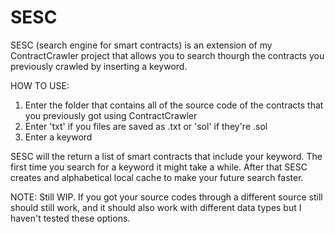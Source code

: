 # SESC
SESC (search engine for smart contracts) is an extension of my ContractCrawler project that allows you to search thourgh the contracts you previously crawled by inserting a keyword.

HOW TO USE:
1. Enter the folder that contains all of the source code of the contracts that you previously got using ContractCrawler
2. Enter 'txt' if you files are saved as .txt or 'sol' if they're .sol
3. Enter a keyword

SESC will the return a list of smart contracts that include your keyword. The first time you search for a keyword it might take a while. After that SESC creates and alphabetical local cache to make your future search faster.

NOTE:
Still WIP. If you got your source codes through a different source still should still work, and it should also work with different data types but I haven't tested these options.
